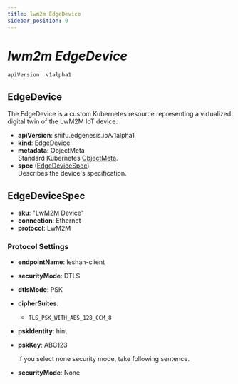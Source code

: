 ```yaml
---
title: lwm2m EdgeDevice
sidebar_position: 0
---
```


# ***lwm2m EdgeDevice***

`apiVersion: v1alpha1`

## EdgeDevice

The EdgeDevice is a custom Kubernetes resource representing a virtualized digital twin of the LwM2M IoT device.

- **apiVersion**: shifu.edgenesis.io/v1alpha1
- **kind**: EdgeDevice
- **metadata**: ObjectMeta  
  Standard Kubernetes [ObjectMeta](https://kubernetes.io/docs/reference/kubernetes-api/common-definitions/object-meta/).
- **spec** ([EdgeDeviceSpec](#edgedevicespec))  
  Describes the device's specification.

## EdgeDeviceSpec

- **sku**: "LwM2M Device"
- **connection**: Ethernet
- **protocol**: LwM2M

### Protocol Settings

- **endpointName**: leshan-client

- **securityMode**: DTLS

- **dtlsMode**: PSK

- **cipherSuites**:  

  - `TLS_PSK_WITH_AES_128_CCM_8`

- **pskIdentity**: hint

- **pskKey**: ABC123

  If you select none security mode, take following sentence.

- **securityMode**: None
